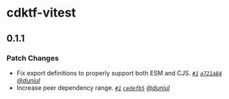 # cdktf-vitest

## 0.1.1

### Patch Changes

- Fix export definitions to properly support both ESM and CJS. _[`#1`](https://github.com/duniul/cdktf-vitest/pull/1) [`a721a84`](https://github.com/duniul/cdktf-vitest/commit/a721a8464c108c6b19cc211d6a0209a04764c013) [@duniul](https://github.com/duniul)_
- Increase peer dependency range. _[`#1`](https://github.com/duniul/cdktf-vitest/pull/1) [`cedefb5`](https://github.com/duniul/cdktf-vitest/commit/cedefb54b06c0ba733c7871e32b549fc48c6a7e9) [@duniul](https://github.com/duniul)_
